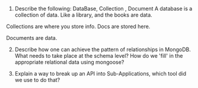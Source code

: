 1. Describe the following: DataBase, Collection , Document
A database is a collection of data.  Like a library, and the books are data. 

Collections are where you store info. Docs are stored here. 

Documents are data. 


2. Describe how one can achieve the pattern of relationships in MongoDB. What needs to take place at the schema level? How do we 'fill' in the appropriate relational data using mongoose?



3. Explain a way to break up an API into Sub-Applications, which tool did we use to do that?
